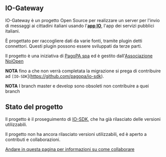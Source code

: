 IO-Gateway
-------

IO-Gateway è un progetto Open Source per realizzare un server per l'invio di messaggi ai cittadini italiani usando l'[**app IO**](https://io.italia.it/), l'app dei servizi pubblici italiani.

È progettato per raccogliere dati da varie fonti, tramite plugin detti
connettori. Questi plugin possono essere sviluppati da terze parti.

Il progetto è una iniziativa di [PagoPA spa](https://www.pagopa.gov.it/) ed è gestito dall'[Associazione NoiOpen](https://noiopen.it)


**NOTA** fino a che non verrà completata la migrazione si prega di contribuire ad `[IO-SDK`](https://github.com/pagopa/io-sdk).

**NOTA** I branch master e develop sono obsoleti non contribuire a quei branch


Stato del progetto
-----

Il progetto è il proseguimento di [IO-SDK](https://github.com/pagopa/io-sdk), che ha già rilasciato delle versioni utilizzabili.

Il progetto non ha ancora rilasciato versioni utilizzabili, ed è aperto a contributi e collaborazioni. 

[Andare in questa pagina per informazioni su come collaborare](https://wiki.noiopen.it/wiki/IoGateway)






